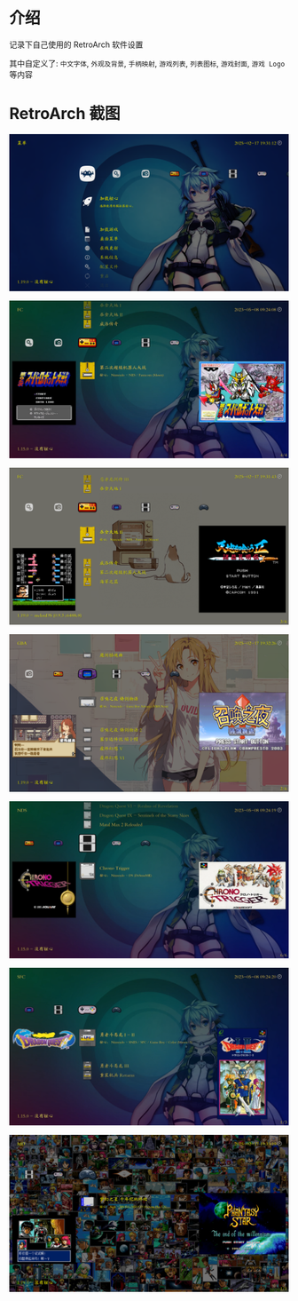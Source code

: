 # 介绍

记录下自己使用的 RetroArch 软件设置

其中自定义了: `中文字体`, `外观及背景`, `手柄映射`, `游戏列表`, `列表图标`, `游戏封面`, `游戏 Logo` 等内容

# RetroArch 截图

![点击查看大图](pictures/kuroha-1.png)

![点击查看大图](pictures/kuroha-2.png)

![点击查看大图](pictures/kuroha-3.png)

![点击查看大图](pictures/kuroha-4.png)

![点击查看大图](pictures/kuroha-5.png)

![点击查看大图](pictures/kuroha-6.png)

![点击查看大图](pictures/kuroha-7.png)
